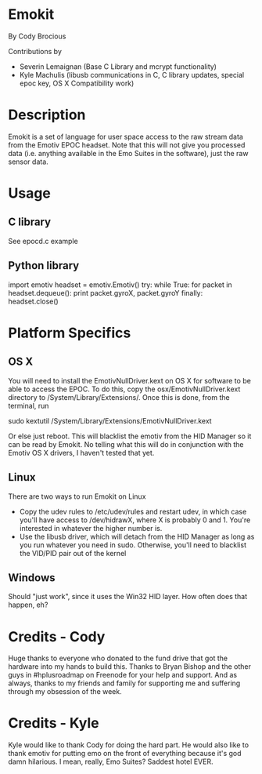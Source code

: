 Emokit
======

By Cody Brocious 

Contributions by

* Severin Lemaignan (Base C Library and mcrypt functionality)
* Kyle Machulis (libusb communications in C, C library updates, special epoc key, OS X Compatibility work)

Description
===========

Emokit is a set of language for user space access to the raw stream data from the Emotiv EPOC headset. Note that this will not give you processed data (i.e. anything available in the Emo Suites in the software), just the raw sensor data. 

Usage
=====

C library
---------

See epocd.c example

Python library
--------------

  import emotiv
  headset = emotiv.Emotiv()
  try:
    while True:
      for packet in headset.dequeue():
        print packet.gyroX, packet.gyroY
  finally:
    headset.close()

Platform Specifics
==================

OS X
----

You will need to install the EmotivNullDriver.kext on OS X for software to be able to access the EPOC. To do this, copy the osx/EmotivNullDriver.kext directory to /System/Library/Extensions/. Once this is done, from the terminal, run

sudo kextutil /System/Library/Extensions/EmotivNullDriver.kext

Or else just reboot. This will blacklist the emotiv from the HID Manager so it can be read by Emokit. No telling what this will do in conjunction with the Emotiv OS X drivers, I haven't tested that yet.

Linux
-----

There are two ways to run Emokit on Linux

* Copy the udev rules to /etc/udev/rules and restart udev, in which case you'll have access to /dev/hidrawX, where X is probably 0 and 1. You're interested in whatever the higher number is. 
* Use the libusb driver, which will detach from the HID Manager as long as you run whatever you need in sudo. Otherwise, you'll need to blacklist the VID/PID pair out of the kernel

Windows
-------

Should "just work", since it uses the Win32 HID layer. How often does that happen, eh?

Credits - Cody
==============

Huge thanks to everyone who donated to the fund drive that got the hardware into my hands to build this.
Thanks to Bryan Bishop and the other guys in #hplusroadmap on Freenode for your help and support.
And as always, thanks to my friends and family for supporting me and suffering through my obsession of the week.

Credits - Kyle
==============

Kyle would like to thank Cody for doing the hard part.
He would also like to thank emotiv for putting emo on the front of everything because it's god damn hilarious. I mean, really, Emo Suites? Saddest hotel EVER.

